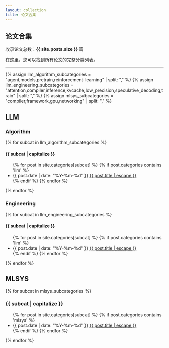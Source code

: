 ```yaml
---
layout: collection
title: 论文合集
---
```


## 论文合集

<div class="paper-count-badge">
  收录论文总数：<strong>{{ site.posts.size }}</strong> 篇
</div>

在这里，您可以找到所有论文的完整分类列表。

---

{% assign llm_algorithm_subcategories = "agent,models,pretrain,reinforcement-learning" | split: "," %}
{% assign llm_engineering_subcategories = "attention,compiler,inference,kvcache,low_precision,speculative_decoding,train" | split: "," %}
{% assign mlsys_subcategories = "compiler,framework,gpu,networking" | split: "," %}

<!-- LLM Section -->
<h2 class="main-category-title" id="llm">LLM</h2>

<h3 class="subcategory-title" id="llm-algorithm">Algorithm</h3>
{% for subcat in llm_algorithm_subcategories %}
  <h4 class="sub-subcategory-title" id="llm-{{ subcat | slugify }}">{{ subcat | capitalize }}</h4>
  <ul class="post-list-with-tags">
    {% for post in site.categories[subcat] %}
      {% if post.categories contains 'llm' %}
        <li>
          <span class="post-meta">{{ post.date | date: "%Y-%m-%d" }}</span>
          <a class="post-link" href="{{ post.url | relative_url }}">{{ post.title | escape }}</a>
        </li>
      {% endif %}
    {% endfor %}
  </ul>
{% endfor %}

<h3 class="subcategory-title" id="llm-engineering">Engineering</h3>
{% for subcat in llm_engineering_subcategories %}
  <h4 class="sub-subcategory-title" id="llm-{{ subcat | slugify }}">{{ subcat | capitalize }}</h4>
  <ul class="post-list-with-tags">
    {% for post in site.categories[subcat] %}
      {% if post.categories contains 'llm' %}
        <li>
          <span class="post-meta">{{ post.date | date: "%Y-%m-%d" }}</span>
          <a class="post-link" href="{{ post.url | relative_url }}">{{ post.title | escape }}</a>
        </li>
      {% endif %}
    {% endfor %}
  </ul>
{% endfor %}

<!-- MLSys Section -->
<h2 class="main-category-title" id="mlsys">MLSYS</h2>
{% for subcat in mlsys_subcategories %}
  <h3 class="subcategory-title" id="mlsys-{{ subcat | slugify }}">{{ subcat | capitalize }}</h3>
  <ul class="post-list-with-tags">
    {% for post in site.categories[subcat] %}
      {% if post.categories contains 'mlsys' %}
        <li>
          <span class="post-meta">{{ post.date | date: "%Y-%m-%d" }}</span>
          <a class="post-link" href="{{ post.url | relative_url }}">{{ post.title | escape }}</a>
        </li>
      {% endif %}
    {% endfor %}
  </ul>
{% endfor %}
